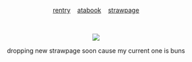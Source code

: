 <p align="center">
  <a href="https://rentry.co/holyspawn"> rentry</a>  ‎ ‎ ‎  <a href="https://tokki.atabook.org"> atabook</a>  ‎ ‎ ‎  <a href="https://fated.straw.page"> strawpage</a>
  </p>
‎ ‎ 
<p align="center">
  <img src="https://files.catbox.moe/zbebyy.png">
</p>
<p align="center">
  dropping new strawpage soon cause my current one is buns
</p>
